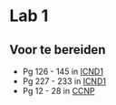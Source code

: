 # Lab 1

## Voor te bereiden

* Pg 126 - 145 in <a href="/media/ai/icnd1.pdf" target="_blank">ICND1</a>
* Pg 227 - 233 in <a href="/media/ai/icnd1.pdf" target="_blank">ICND1</a>
* Pg 12  - 28  in <a href="/media/ai/ccnp.pdf" target="_blank">CCNP</a>